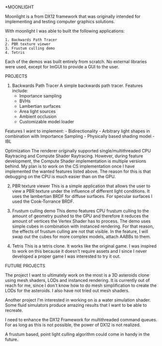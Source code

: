 *MOONLIGHT

Moonlight is a from DX12 framework that was originally intended for implementing and testing
computer graphics solutions.

With moonlight I was able to built the following applications:

    1. Backwards Path Tracer
    2. PBR texture viewer
    3. Frustum culling demo
    4. Tetris

Each of the demos was built entirely from scratch. No external libraries were used, except for ImGUI 
to provide a GUI to the user.

PROJECTS

1. Backwards Path Tracer
A simple backwards path tracer. Features include:
    - Importance sampling
    - BVHs
    - Lambertian surfaces
    - Area light sources
    - Ambient occlusion
    - Customizable model loader

Features I want to implement:
    - Bidirectionality
    - Arbitrary light shapes in combination with Importance Sampling
    - Physically based shading model
    - IBL

Optimization
The renderer originally supported single/multithreaded CPU Raytracing and Compute Shader Raytracing.
However, during feature development, the Compute Shader implementation is multiple versions behind.
My plan is to work on the CS implementation once I have implemented the wanted features listed above.
The reason for this is that debugging on the CPU is much easier than on the GPU.


2. PBR texture viewer
This is a simple application that allows the user to view a PBR texture under the influence of different
light conditions.
It uses the lambertian BRDF for diffuse surfaces. For specular surfaces I used the Cook-Torrance BRDF.


3. Frustum culling demo
This demo features CPU frustum culling to the amount of geometry pushed to the GPU and therefore it reduces
the amount of vertices the Vertex Shader has to process. The demo uses simple cubes in combination with 
instanced rendering. For that reason, the effects of frustum culling are not that visible. 
In the feature, I will swap out the cubes for more complex models, attach AABBs to them.


4. Tetris
This is a tetris clone. It works like the original game. I was inspired to work on this because it doesn't 
require assets and I since I never developed a proper game I was interested to try it out.


FUTURE PROJECTS

The project I want to ultimately work on the most is a 3D asteroids clone using mesh shaders, LODs and 
instanced rendering. It is currently out of reach for me, since I don't know how to do mesh simplification
to create the LODs for the asteroids. I also have not tried out mesh shaders. 

Another project I'm interested in working on is a water simulation shader. Some fluid simulators produce 
amazing results that I want to be able to recreate.

I need to enhance the DX12 Framework for multithreaded command queues. For as long as this is not possible,
the power of DX12 is not realized.

A frustum based, point light culling algorithm could come in handy in the future.